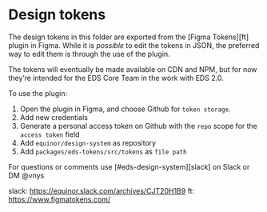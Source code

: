 Design tokens
=============

The design tokens in this folder are exported from the [Figma Tokens][ft] plugin in Figma. While it is _possible_ to edit the tokens in JSON, the preferred way to edit them is through the use of the plugin.

The tokens will eventually be made available on CDN and NPM, but for now they’re intended for the EDS Core Team in the work with EDS 2.0.

To use the plugin:

1. Open the plugin in Figma, and choose Github for `token storage`.
1. Add new credentials
1. Generate a personal access token on Github with the `repo` scope for the `access token` field
1. Add `equinor/design-system` as repository
1. Add `packages/eds-tokens/src/tokens` as `file path`

For questions or comments use [#eds-design-system][slack] on Slack or DM @vnys

slack: https://equinor.slack.com/archives/CJT20H1B9
ft: https://www.figmatokens.com/
